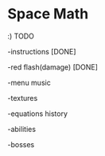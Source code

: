 # Space Math
:)
TODO

-instructions [DONE] 

-red flash(damage) [DONE] 

-menu music

-textures

-equations history

-abilities

-bosses
